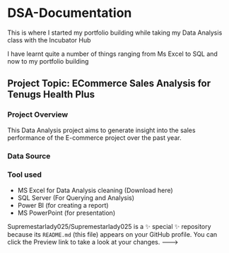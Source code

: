 # DSA-Documentation 


This is where I started my portfolio building while taking my Data Analysis class with the Incubator Hub

I have learnt quite a number of things ranging from Ms Excel to SQL and now to my portfolio building 


## Project Topic: ECommerce Sales Analysis for Tenugs Health Plus

### Project Overview
This Data Analysis project aims to generate insight into the sales performance of the E-commerce project over the past year.

### Data Source

### Tool used
- MS Excel for Data Analysis cleaning (Download here)
- SQL Server (For Querying and Analysis)
- Power BI (for creating a report)
- MS PowerPoint (for presentation)


Supremestarlady025/Supremestarlady025 is a ✨ special ✨ repository because its `README.md` (this file) appears on your GitHub profile.
You can click the Preview link to take a look at your changes.
--->
